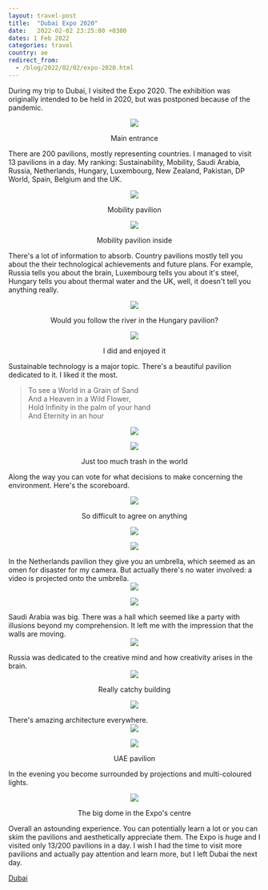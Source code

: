 ```yaml
---
layout: travel-post
title:  "Dubai Expo 2020"
date:   2022-02-02 23:25:00 +0300
dates: 1 Feb 2022
categories: travel
country: ae
redirect_from:
  - /blog/2022/02/02/expo-2020.html
---
```


During my trip to Dubai, I visited the Expo 2020. The exhibition was originally intended to be held in 2020, but was postponed because of the pandemic. 
<center>
<img src="{{site.baseurl}}/assets/img/expo/1.jpg" />
<p class="image-label">
Main entrance
</p>
</center>

There are 200 pavilions, mostly representing countries. I managed to visit 13 pavilions in a day. My ranking: Sustainability, Mobility, Saudi Arabia, Russia, Netherlands, Hungary, Luxembourg, New Zealand, Pakistan, DP World, Spain, Belgium and the UK.
<center>
<img src="{{site.baseurl}}/assets/img/expo/2.jpg" />
<p class="image-label">
Mobility pavilion
</p>
</center>

<center>
<img src="{{site.baseurl}}/assets/img/expo/3.jpg" />
<p class="image-label">
Mobility pavilion inside
</p>
</center>

There's a lot of information to absorb. Country pavilions mostly tell you about the their technological achievements and future plans. For example, Russia tells you about the brain, Luxembourg tells you about it's steel, Hungary tells you about thermal water and the UK, well, it doesn't tell you anything really. 
<center>
<img src="{{site.baseurl}}/assets/img/expo/4.jpg" />
<p class="image-label">
Would you follow the river in the Hungary pavilion?
</p>
</center>
<center>
<img src="{{site.baseurl}}/assets/img/expo/5.jpg" />
<p class="image-label">
I did and enjoyed it
</p>
</center>

Sustainable technology is a major topic. There's a beautiful pavilion dedicated to it. I liked it the most.  
> To see a World in a Grain of Sand   
> And a Heaven in a Wild Flower,   
> Hold Infinity in the palm of your hand   
> And Eternity in an hour  
<center>
<img src="{{site.baseurl}}/assets/img/expo/6.jpg" />
<p class="image-label">
</p>
</center>
<center>
<img src="{{site.baseurl}}/assets/img/expo/7.jpg" />
<p class="image-label">
Just too much trash in the world
</p>
</center>

Along the way you can vote for what decisions to make concerning the environment. Here's the scoreboard.
<center>
<img src="{{site.baseurl}}/assets/img/expo/8.jpg" />
<p class="image-label">
So difficult to agree on anything
</p>
</center>
<center>
<img src="{{site.baseurl}}/assets/img/expo/9.jpg" />
<p class="image-label">
</p>
</center>
<center>
<img src="{{site.baseurl}}/assets/img/expo/10.jpg" />
<p class="image-label">
</p>
</center>
In the Netherlands pavilion they give you an umbrella, which seemed as an omen for disaster for my camera. But actually there's no water involved: a video is projected onto the umbrella.
<center>
<img src="{{site.baseurl}}/assets/img/expo/11.jpg" />
<p class="image-label">
</p>
</center>
<center>
<img src="{{site.baseurl}}/assets/img/expo/12.jpg" />
<p class="image-label">
</p>
</center>
Saudi Arabia was big. There was a hall which seemed like a party with illusions beyond my comprehension. It left me with the impression that the walls are moving.
<center>
<img src="{{site.baseurl}}/assets/img/expo/13.jpg" />
<p class="image-label">
</p>
</center>
Russia was dedicated to the creative mind and how creativity arises in the brain.
<center>
<img src="{{site.baseurl}}/assets/img/expo/14.jpg" />
<p class="image-label">
Really catchy building
</p>
</center>
<center>
<img src="{{site.baseurl}}/assets/img/expo/15.jpg" />
<p class="image-label">
</p>
</center>
There's amazing architecture everywhere.
<center>
<img src="{{site.baseurl}}/assets/img/expo/16.jpg" />
<p class="image-label">
</p>
</center>
<center>
<img src="{{site.baseurl}}/assets/img/expo/17.jpg" />
<p class="image-label">
UAE pavilion
</p>
</center>

In the evening you become surrounded by projections and multi-coloured lights.
<center>
<img src="{{site.baseurl}}/assets/img/expo/18.jpg" />
<p class="image-label">
The big dome in the Expo's centre
</p>
</center>

Overall an astounding experience. You can potentially learn a lot or you can skim the pavilions and aesthetically appreciate them. The Expo is huge and I visited only 13/200 pavilions in a day. I wish I had the time to visit more pavilions and actually pay attention and learn more, but I left Dubai the next day.

<a class="prev" href="/travel/2022/01/25/dubai.html">
Dubai
</a>